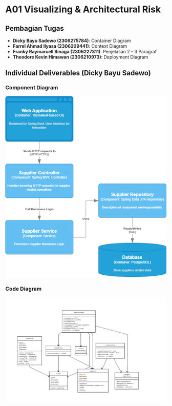 # A01 Visualizing & Architectural Risk

## Pembagian Tugas

- **Dicky Bayu Sadewo (2306275784)**: Container Diagram
- **Farrel Ahmad Ilyasa (2306209441)**: Context Diagram
- **Franky Raymarcell Sinaga (2306227311)**: Penjelasan 2 - 3 Paragraf
- **Theodore Kevin Himawan (2306210973)**: Deployment Diagram

## Individual Deliverables (Dicky Bayu Sadewo)

### Component Diagram
![Component Diagram](componentdiagramdicky.png)

### Code Diagram
![Code Diagram](codediagramdicky.png)
